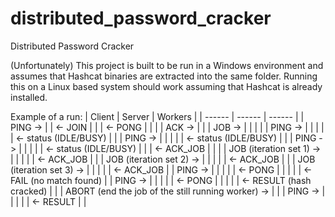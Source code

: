 # distributed_password_cracker
Distributed Password Cracker

(Unfortunately) This project is built to be run in a Windows environment and assumes that Hashcat binaries are extracted into the same folder. Running this on a Linux based system should work assuming that Hashcat is already installed.

Example of a run:
| Client | Server | Workers |
| ------ | ------ | ------ |
| PING -> | | <- JOIN |
| | <- PONG | |
| | ACK -> | |
| JOB -> | | |
| | PING -> | |
| | | <- status (IDLE/BUSY) |
| | PING -> | |
| | | <- status (IDLE/BUSY) |
| | PING -> | |
| | | <- status (IDLE/BUSY) |
| | <- ACK_JOB | |
| | JOB (iteration set 1) -> | |
| | | <- ACK_JOB |
| | JOB (iteration set 2) -> | |
| | | <- ACK_JOB |
| | JOB (iteration set 3) -> | |
| | | <- ACK_JOB |
| PING -> | | |
| | <- PONG | |
| | | <- FAIL (no match found) |
| PING -> | | |
| | <- PONG | |
| | | <- RESULT (hash cracked) |
| | ABORT (end the job of the still running worker) -> | |
| PING -> | | |
| | <- RESULT | |
